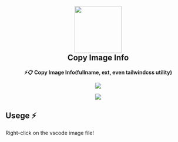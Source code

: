 <!-- # Copy Image Info -->

<h2 align="center"><img src="./icon_v1.png" height="128" /><br />Copy Image Info</h2>
<p align="center"><strong>⚡️📋 Copy Image Info(fullname, ext, even tailwindcss utility)
</strong></p>
<p align=center>
<a href="https://marketplace.visualstudio.com/items?itemName=mguellsegarra.highlight-on-copy"><img src="https://img.shields.io/visual-studio-marketplace/v/lizyChy0329.copy-image-info?label=Visual%20Studio%20Marketplace&color=%25234c1&link=https%3A%2F%2Fgithub.com%2FlizyChy0329%2Fvscode-copy-image-info
"></a>
</p>

<p align=center>
<img src="https://files.catbox.moe/098w4t.png" />
</p>

## Usege ⚡️

Right-click on the vscode image file!
